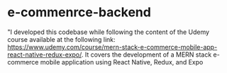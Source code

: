 # e-commenrce-backend
"I developed this codebase while following the content of the Udemy course available at the following link: https://www.udemy.com/course/mern-stack-e-commerce-mobile-app-react-native-redux-expo/. It covers the development of a MERN stack e-commerce mobile application using React Native, Redux, and Expo
